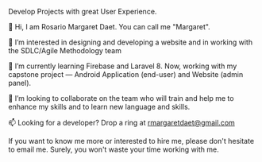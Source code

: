 Develop Projects with great User Experience.


👋 Hi, I am Rosario Margaret Daet. You can call me "Margaret".

👀 I’m interested in designing and developing a website and in working with the SDLC/Agile Methodology team

🌱 I’m currently learning Firebase and Laravel 8. Now, working with my capstone project — Android Application (end-user) and Website (admin panel).

💞️ I’m looking to collaborate on the team who will train and help me to enhance my skills and to learn new language and skills.

📫 Looking for a developer? Drop a ring at rmargaretdaet@gmail.com


If you want to know me more or interested to hire me, please don't hesitate to email me. Surely, you won't waste your time working with me.
